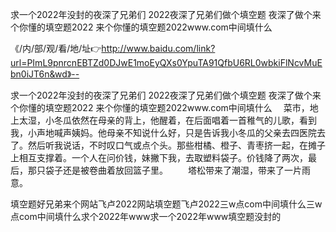 求一个2022年没封的夜深了兄弟们
2022夜深了兄弟们做个填空题
夜深了做个来个你懂的填空题2022
来个你懂的填空题2022www.com中间填什么


《/内/部/观/看/地/址👉http://www.baidu.com/link?url=PImL9pnrcnEBTZd0DJwE1moEyQXs0YpuTA91QfbU6RL0wbkiFlNcvMuEbn0iJT6n&wd》--

求一个2022年没封的夜深了兄弟们
2022夜深了兄弟们做个填空题
夜深了做个来个你懂的填空题2022
来个你懂的填空题2022www.com中间填什么
　菜市，地上太湿，小冬瓜依然在母亲的背上，他醒着，在后面唱着一首稚气的儿歌，看到我，小声地喊声姨妈。他母亲不知说什么好，只是告诉我小冬瓜的父亲去四医院去了。然后听我说话，不时叹口气或点个头。那些柑橘、橙子、青枣挤一起，在摊子上相互支撑着。一个人在问价钱，妹撇下我，去取塑料袋子。价钱降了两次，最后，那只袋子还是被卷曲着放回篮子里。
　　塔松带来了潮湿，带来了一片雨意。





填空题好兄弟来个网站飞卢2022网站填空题飞卢2022三w点com中间填什么三w点com中间填什么求个2022年www求一个2022年www填空题没封的

